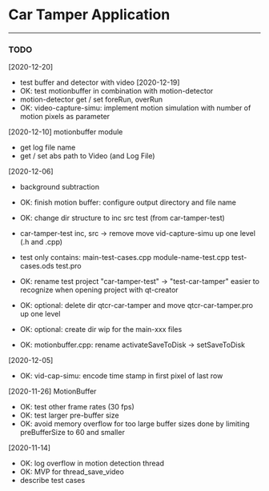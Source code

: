 # Car Tamper Application
-----------------------

### TODO
[2020-12-20]
- test buffer and detector with video
[2020-12-19]
- OK: test motionbuffer in combination with motion-detector 
- motion-detector get / set foreRun, overRun
- OK: video-capture-simu: implement motion simulation
  with number of motion pixels as parameter


[2020-12-10]
motionbuffer module
- get log file name
- get / set abs path to Video (and Log File)


[2020-12-06]
- background subtraction
- OK: finish motion buffer: configure output directory and file name


- OK: change dir structure to
	inc
	src
	test (from car-tamper-test)
- car-tamper-test
	inc, src -> remove
	move vid-capture-simu up one level (.h and .cpp)
- test
	only contains:
		main-test-cases.cpp
		module-name-test.cpp
		test-cases.ods
		test.pro
- OK: rename test project "car-tamper-test" -> "test-car-tamper"
  easier to recognize when opening project with qt-creator
- OK: optional: delete dir qtcr-car-tamper and move qtcr-car-tamper.pro up one level
- OK: optional: create dir wip for the main-xxx files
- OK: motionbuffer.cpp: rename activateSaveToDisk -> setSaveToDisk




[2020-12-05]
- OK: vid-cap-simu: encode time stamp in first pixel of last row

[2020-11-26]
MotionBuffer
- OK: test other frame rates (30 fps)
- OK: test larger pre-buffer size
- OK: avoid memory overflow for too large buffer sizes 
      done by limiting preBufferSize to 60 and smaller

[2020-11-14]
- OK: log overflow in motion detection thread
- OK: MVP for thread_save_video
- describe test cases

